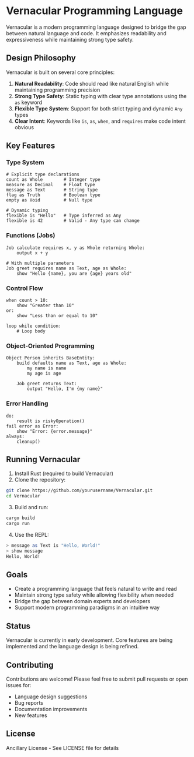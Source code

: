 # Vernacular Programming Language

Vernacular is a modern programming language designed to bridge the gap between natural language and code. It emphasizes readability and expressiveness while maintaining strong type safety.

## Design Philosophy

Vernacular is built on several core principles:

1. **Natural Readability**: Code should read like natural English while maintaining programming precision
2. **Strong Type Safety**: Static typing with clear type annotations using the `as` keyword
3. **Flexible Type System**: Support for both strict typing and dynamic `Any` types
4. **Clear Intent**: Keywords like `is`, `as`, `when`, and `requires` make code intent obvious

## Key Features

### Type System
```nair8
# Explicit type declarations
count as Whole        # Integer type
measure as Decimal    # Float type
message as Text       # String type
flag as Truth         # Boolean type
empty as Void         # Null type

# Dynamic typing
flexible is "Hello"   # Type inferred as Any
flexible is 42        # Valid - Any type can change
```

### Functions (Jobs)
```nair8
Job calculate requires x, y as Whole returning Whole:
    output x + y

# With multiple parameters
Job greet requires name as Text, age as Whole:
    show "Hello {name}, you are {age} years old"
```

### Control Flow
```nair8
when count > 10:
    show "Greater than 10"
or:
    show "Less than or equal to 10"

loop while condition:
    # Loop body
```

### Object-Oriented Programming
```nair8
Object Person inherits BaseEntity:
    build defaults name as Text, age as Whole:
        my name is name
        my age is age
    
    Job greet returns Text:
        output "Hello, I'm {my name}"
```

### Error Handling
```nair8
do:
    result is riskyOperation()
fail error as Error:
    show "Error: {error.message}"
always:
    cleanup()
```

## Running Vernacular

1. Install Rust (required to build Vernacular)
2. Clone the repository:
```bash
git clone https://github.com/yourusername/Vernacular.git
cd Vernacular
```

3. Build and run:
```bash
cargo build
cargo run
```

4. Use the REPL:
```bash
> message as Text is "Hello, World!"
> show message
Hello, World!
```

## Goals

- Create a programming language that feels natural to write and read
- Maintain strong type safety while allowing flexibility when needed
- Bridge the gap between domain experts and developers
- Support modern programming paradigms in an intuitive way

## Status

Vernacular is currently in early development. Core features are being implemented and the language design is being refined.

## Contributing

Contributions are welcome! Please feel free to submit pull requests or open issues for:
- Language design suggestions
- Bug reports
- Documentation improvements
- New features

## License

Ancillary License - See LICENSE file for details
